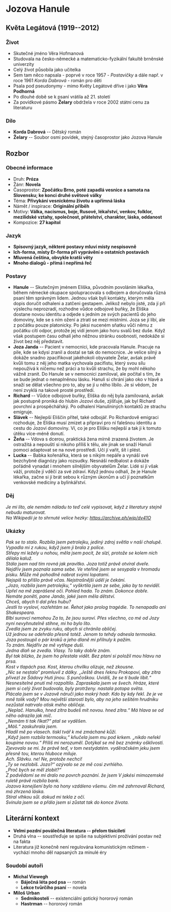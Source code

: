 # Jozova Hanule

## Květa Legátová (1919--2012)

### Život
- Skutečné jméno Věra Hofmanová
- Studovala na česko-německé a matematicko-fyzikální fakultě brněnské univerzity
- Celý život působila jako učitelka
- Sem tam něco napsala - poprvé v roce 1957 - _Postavičky_ a dále např. v roce 1961 _Korda Dabrová_ - román pro děti
- Psala pod pseudonymy - mimo Květy Legátové dříve i jako **Věra Podhorná**
- Po dlouhé době se k psaní vrátila až 21. století
- Za povídkové pásmo **Želary** obdržela v roce 2002 státní cenu za literaturu

### Dílo
- **Korda Dabrová** -- Dětský román
- **Želary** -- Soubor osmi povídek, stejný časoprostor jako Jozova Hanule

## Rozbor

### Obecné informace
- Druh: **Próza**
- Žánr: **Novela**
- Časoprostor: **Zpočátku Brno, poté zapadlá vesnice a samota na Slovensku; ke konci druhé světové války**
- Téma: **Přivykání vesnickému životu a upřímná láska**
- Námět / inspirace: **Originální příběh**
- Motivy: **Válka, nacismus, boje, Rusové, lékařství, venkov, folklor, mezilidské vztahy, společnost, přátelství, charakter, láska, oddanost**
- Kompozice: **27 kapitol**

### Jazyk
- **Spisovný jazyk, některé postavy mluví místy nespisovně**
- **Ich-forma, místy Er-forma při vyprávění o ostatních postavách**
- **Mluvená čeština, obvykle kratší věty**
- **Mnoho dialogů - přímá i nepřímá řeč**

### Postavy
- **Hanule** -- Skutečným jménem Eliška, původním povoláním lékařka, během německé okupace spolupracovala s odbojem a doručovala různá psaní těm správným lidem. Jednou však byli kontakty, kterým měla dopis doručit odhaleni a zatčeni gestapem. Jelikož nebylo jisté, zda jí při výslechu neprozradí, rozhodne vůdce odbojové buňky, že Eliška dostane novou identitu a odjede s jedním ze svých pacientů do jeho domoviny, kde se s ním ožení a ztratí se mezi místními. Joza se jí líbí, ale z počátku pouze platonicky. Po jaksi nuceném sňatku vůči němu z počátku cítí odpor, protože jej vidí jenom jako horu svalů bez duše. Když však postupem času odhalí jeho něžnou stránku osobnosti, nedokáže si život bez něj představit.
- **Joza Janda** -- Pacient v nemocnici, kde pracovala Hanule. Pracuje na pile, kde se kdysi zranil a dostal se tak do nemocnice. Je velice silný a dokáže snadno zpacifikovat jakéhokoli obyvatele Želar, avšak právě kvůli tomu z něj jeho matka vychovala pacifistu, který svou sílu nepoužívá k ničemu než práci a to kvůli strachu, že by mohl někoho vážně zranit. Do Hanule se v nemocnici zamiloval, ale počítal s tím, že se bude jednat o nenaplněnou lásku. Hanuli si chrání jako oko v hlavě a snaží se dělat všechno pro to, aby se jí u něho líbilo. Je si vědom, že není zvyklá na takové prosté prostředí.
- **Richard** -- Vůdce odbojové buňky, Eliška do něj byla zamilovaná, avšak jak postupně proniká do hlubin Jozovi duše, zjišťuje, jak byl Richard povrchní a prospěchářský. Po odhalení Hanulininých kontaktů ze strachu emigruje.
- **Slávek** -- Nejlepší Eliščin přítel, také odbojář. Po Richardově emigraci rozhoduje, že Eliška musí zmizet a připraví pro ní falešnou identitu a cestu do Jozovi domoviny. Ví, co je pro Elišku nejlepší a tak ji k tomuto útěku více-méně donutí.
- **Žeňa** -- Vdova s dcerou, praktická žena mírně zrazená životem. Je ostražitá a nepouští si nikoho příliš k tělu, ale jinak se snaží Hanuli pomoci adaptovat se na nové prostředí. Učí jí vařit, šít i plést.
- **Lucka** -- Babka kořenářka, která se s nikým nepáře a vynáší své bezchybné diagnózy jako rozsudky. Nesnáší nedbalost a dokáže pořádně vynadat i mnohem silnějším obyvatelům Želar. Lidé si jí však váží, protože jí vděčí za své zdraví. Když jednou odhalí, že je Hanule lékařka, začne si jí brát sebou k různým úkonům a učí jí poznatkům venkovské medicíny a bylinkářství.

### Děj
_Je mi líto, ale nemám náladu to teď celé vypisovat, když z literatury stejně nebudu maturovat._  
_Na Wikipedii je to shrnuté velice hezky: <https://archive.ph/wip/dv41O>_

### Ukázky
_Pak se to stalo. Rozbila jsem petrolejku, jediný zdroj světla v naší chalupě. Vypadla mi z rukou, když jsem ji brala z police.  
_Střepy mi ležely u nohou, měla jsem pocit, že slzí, protože se kolem nich dělala kaluž._  
_Stála jsem nad tím rovná jak pravítko. Joza totiž právě otvíral dveře._  
_Nejdřív jsem poznala sama sebe. Ve vteřině jsem se sesypala v hromadu písku. Může mě pohodlně nabrat svými lopatami._  
_Nejspíš to přišlo právě včas. Nejstrašnější úděl je čekání._  
_„Jozo, rozbila jsem petrolejku,“ vyškrtila jsem ze sebe, jako by to neviděl._  
_Upřel na mě zaprášené oči. Pohled hada. To znám. Dokonce dobře. Nemáte ponětí, pane Jando, jaké jsem měla dětství._  
_Chceš, abych ti dal přes hubu?_  
_Jestli to vysloví, rozřehtám se. Řehot jako prolog tragédie. To nenapadlo ani Shakespeara._  
_Blbí surovci nemohou Za to, že jsou suroví. Přes všechno, co mé od Jozy nyní nevyhnutelně stihne, mi ho bylo líto._  
_Zvedla jsem ze zvyku ruku, abych si chránila obličej._  
_Už jednou se odehrálo přesně totéž. Jenom to tehdy odnesla termoska._  
_Joza postoupil o pár kroků a jeho dlaně mi přilnuly k pažím._  
_To znám. Nejdřív ze mě vytřepe duši._  
_Jedna dlaň se zvedla. Vlasy. To taky dobře znám._  
_Byl tak blízko, že jsem ho přestala vidět. Bez ptaní si položil mou hlavu na prsa._  
_Kost v tlapách psa. Kost, kterou chvilku olizuje, než zkousne._  
_„Nic se nestalo“ promluvil z dálky. „Ještě dnes řeknu Prokopovi, aby zítra přivezl ze Šádovy Huti jinou. S punčoškou. Uvidíš, že se ti bude líbit.“_  
_Nesnesitelné pnutí mě rozpoltilo. Zapraskala jsem ve švech. Hráze, které jsem si celý život budovala, byly protrženy. nastala potopa světa._  
_Plácala jsem se v Jozově náruči jako mokrý hadr. Kdo by kdy řekl. že je ve mně tolik vody? Mou největší starostí bylo, aby na jeho sešitém hrudníku nezůstal natrvalo otisk mého obličeje._  
_„Neplač. Hanulko, hned zítra budeš mít novou. hned zítra.“ Má hlava se od něho odrazila jak míč._  
_„Nemám ti tak říkat?“ ptal se vyděšen._  
_„Máš.“ zaskuhrala jsem._  
_Hladil mě po vlasech. tiskl tvář k mé zmáchané kůži._  
_„Když jsem rozbila termosku,“ kňučela jsem mu pod krkem. „nikdo neřekl koupíme novou.“_
_Příliš mi nerozuměl. Dotýkal se mě bez známky ošklivosti. Zjevovalo se mi. že právě teď, v tom nestydatém._ vyděračském jeku jsem přesně tou, kterou hluboce miluje._  
_Ach. Slávku. ne! Ne, protože nechci!_  
_„Ty se nezlobíš. Jozo?“ ozývalo se ze mě cosi zvrhlého._  
_„Proč bych se měl zlobit?“_  
_Z podvědomí se mi dralo na povrch poznání. že jsem V jakési mimozemské ruletě právě rozbila bank._  
_Jozovo konejšení bylo na hony vzdáleno všemu. čím mě zahrnoval Richard, má zhrzená láska._  
_Stíral vlhkou sůl. dokud mi tekla z očí._  
_Svinula jsem se a přála jsem si zůstat tak do konce života._

## Literární kontext
- **Velmi pozdní poválečná literatura -- přelom tisíciletí**
- Druhá vlna -- soustřeďuje se spíše na subjektivní prožívání postav než na fakta
- Literatura již konečně není regulována komunistickým režimem - vychází mnoho děl napsaných za minulé éry

### Soudobí autoři
- **Michal Viewegh**
  - **Báječná léta pod psa** -- román
  - **Lekce tvůrčího psaní** -- novela
- **Miloš Urban**
  - **Sedmikostelí** -- existenciální gotický hororový román
  - **Hastrman** -- hororový román
